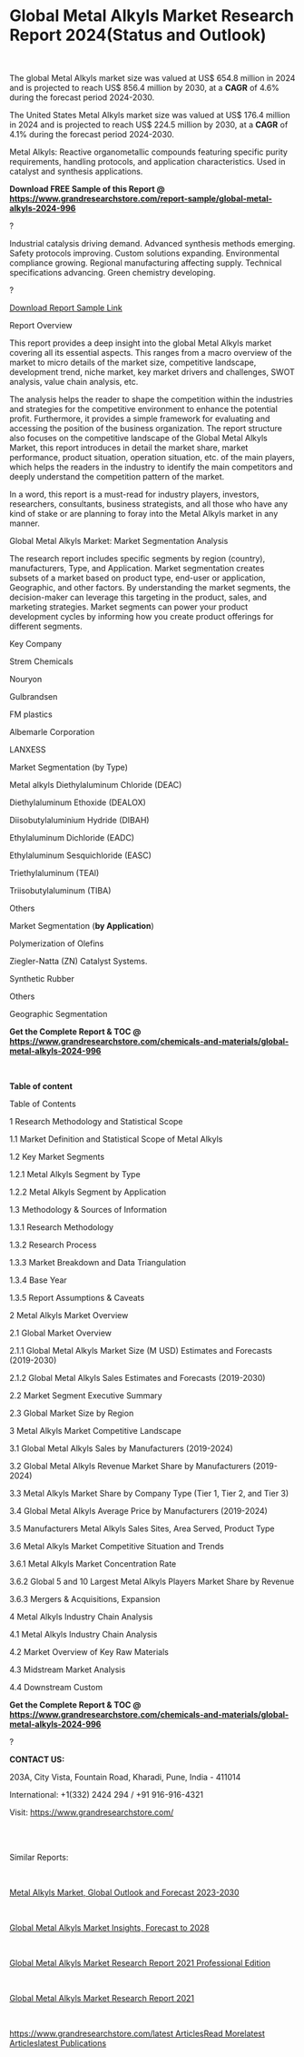 <h1>Global Metal Alkyls Market Research Report 2024(Status and Outlook)</h1><br/><p>The global Metal Alkyls market size was valued at US$ 654.8 million in 2024 and is projected to reach US$ 856.4 million by 2030, at a <strong>CAGR</strong> of 4.6% during the forecast period 2024-2030.</p>
 
 
 
 <p>The United States Metal Alkyls market size was valued at US$ 176.4 million in 2024 and is projected to reach US$ 224.5 million by 2030, at a <strong>CAGR</strong> of 4.1% during the forecast period 2024-2030.</p>
 
 
 
 <p>Metal Alkyls: Reactive organometallic compounds featuring specific purity requirements, handling protocols, and application characteristics. Used in catalyst and synthesis applications.</p>
 
 
 
 <div><b>Download FREE Sample of this Report @ <a href="https://www.grandresearchstore.com/report-sample/global-metal-alkyls-2024-996">https://www.grandresearchstore.com/report-sample/global-metal-alkyls-2024-996</a></b></div>
 
 
 
 <p>? </p>
 
 
 
 <p>Industrial catalysis driving demand. Advanced synthesis methods emerging. Safety protocols improving. Custom solutions expanding. Environmental compliance growing. Regional manufacturing affecting supply. Technical specifications advancing. Green chemistry developing.</p>
 
 
 
 <p>? </p>
 
 
 
 <p><a href="https://www.grandresearchstore.com/mr-admin/report-sample/global-metal-alkyls-2024-996">Download Report Sample Link</a></p>
 
 
 
 <p>Report Overview</p>
 
 
 
 <p>This report provides a deep insight into the global Metal Alkyls market covering all its essential aspects. This ranges from a macro overview of the market to micro details of the market size, competitive landscape, development trend, niche market, key market drivers and challenges, SWOT analysis, value chain analysis, etc.</p>
 
 
 
 <p>The analysis helps the reader to shape the competition within the industries and strategies for the competitive environment to enhance the potential profit. Furthermore, it provides a simple framework for evaluating and accessing the position of the business organization. The report structure also focuses on the competitive landscape of the Global Metal Alkyls Market, this report introduces in detail the market share, market performance, product situation, operation situation, etc. of the main players, which helps the readers in the industry to identify the main competitors and deeply understand the competition pattern of the market.</p>
 
 
 
 <p>In a word, this report is a must-read for industry players, investors, researchers, consultants, business strategists, and all those who have any kind of stake or are planning to foray into the Metal Alkyls market in any manner.</p>
 
 
 
 <p>Global Metal Alkyls Market: Market Segmentation Analysis</p>
 
 
 
 <p>The research report includes specific segments by region (country), manufacturers, Type, and Application. Market segmentation creates subsets of a market based on product type, end-user or application, Geographic, and other factors. By understanding the market segments, the decision-maker can leverage this targeting in the product, sales, and marketing strategies. Market segments can power your product development cycles by informing how you create product offerings for different segments.</p>
 
 
 
 <p>Key Company</p>
 
 
 
 <p>Strem Chemicals</p>
 
 
 
 <p>Nouryon</p>
 
 
 
 <p>Gulbrandsen</p>
 
 
 
 <p>FM plastics</p>
 
 
 
 <p>Albemarle Corporation</p>
 
 
 
 <p>LANXESS</p>
 
 
 
 <p>Market Segmentation (by Type)</p>
 
 
 
 <p>Metal alkyls Diethylaluminum Chloride (DEAC)</p>
 
 
 
 <p>Diethylaluminum Ethoxide (DEALOX)</p>
 
 
 
 <p>Diisobutylaluminium Hydride (DIBAH)</p>
 
 
 
 <p>Ethylaluminum Dichloride (EADC)</p>
 
 
 
 <p>Ethylaluminum Sesquichloride (EASC)</p>
 
 
 
 <p>Triethylaluminum (TEAl)</p>
 
 
 
 <p>Triisobutylaluminum (TIBA)</p>
 
 
 
 <p>Others</p>
 
 
 
 <p>Market Segmentation (<strong>by Application</strong>)</p>
 
 
 
 <p>Polymerization of Olefins</p>
 
 
 
 <p>Ziegler-Natta (ZN) Catalyst Systems.</p>
 
 
 
 <p>Synthetic Rubber</p>
 
 
 
 <p>Others</p>
 
 
 
 <p>Geographic Segmentation</p>
 
 
 
 <div><b>Get the Complete Report & TOC @ <a href="https://www.grandresearchstore.com/chemicals-and-materials/global-metal-alkyls-2024-996">https://www.grandresearchstore.com/chemicals-and-materials/global-metal-alkyls-2024-996</a></b></div>
 
 
 
 <p><br />
 
 <b>Table of content</b></p>
 
 
 
 <p>Table of Contents<br />
 
 1 Research Methodology and Statistical Scope<br />
 
 1.1 Market Definition and Statistical Scope of Metal Alkyls<br />
 
 1.2 Key Market Segments<br />
 
 1.2.1 Metal Alkyls Segment by Type<br />
 
 1.2.2 Metal Alkyls Segment by Application<br />
 
 1.3 Methodology & Sources of Information<br />
 
 1.3.1 Research Methodology<br />
 
 1.3.2 Research Process<br />
 
 1.3.3 Market Breakdown and Data Triangulation<br />
 
 1.3.4 Base Year<br />
 
 1.3.5 Report Assumptions & Caveats<br />
 
 2 Metal Alkyls Market Overview<br />
 
 2.1 Global Market Overview<br />
 
 2.1.1 Global Metal Alkyls Market Size (M USD) Estimates and Forecasts (2019-2030)<br />
 
 2.1.2 Global Metal Alkyls Sales Estimates and Forecasts (2019-2030)<br />
 
 2.2 Market Segment Executive Summary<br />
 
 2.3 Global Market Size by Region<br />
 
 3 Metal Alkyls Market Competitive Landscape<br />
 
 3.1 Global Metal Alkyls Sales by Manufacturers (2019-2024)<br />
 
 3.2 Global Metal Alkyls Revenue Market Share by Manufacturers (2019-2024)<br />
 
 3.3 Metal Alkyls Market Share by Company Type (Tier 1, Tier 2, and Tier 3)<br />
 
 3.4 Global Metal Alkyls Average Price by Manufacturers (2019-2024)<br />
 
 3.5 Manufacturers Metal Alkyls Sales Sites, Area Served, Product Type<br />
 
 3.6 Metal Alkyls Market Competitive Situation and Trends<br />
 
 3.6.1 Metal Alkyls Market Concentration Rate<br />
 
 3.6.2 Global 5 and 10 Largest Metal Alkyls Players Market Share by Revenue<br />
 
 3.6.3 Mergers & Acquisitions, Expansion<br />
 
 4 Metal Alkyls Industry Chain Analysis<br />
 
 4.1 Metal Alkyls Industry Chain Analysis<br />
 
 4.2 Market Overview of Key Raw Materials<br />
 
 4.3 Midstream Market Analysis<br />
 
 4.4 Downstream Custom</p>
 
 
 
 <div><b>Get the Complete Report & TOC @ <a href="https://www.grandresearchstore.com/chemicals-and-materials/global-metal-alkyls-2024-996">https://www.grandresearchstore.com/chemicals-and-materials/global-metal-alkyls-2024-996</a></b></div>
 
 
 
 <p>? </p>
 
 
 
 <p><b>CONTACT US:</b><br />
 
 203A, City Vista, Fountain Road, Kharadi, Pune, India - 411014<br />
 
 International: +1(332) 2424 294 / +91 916-916-4321<br />
 
 Visit: <a href="https://www.grandresearchstore.com/">https://www.grandresearchstore.com/</a><br />
 
 <br />
 
 <br />
 
 Similar Reports:<br />
 
 <br />
 
 <a href="https://www.grandresearchstore.com/chemicals-and-materials/global-metal-alkyls-forecast-2023-2030-376">Metal Alkyls Market, Global Outlook and Forecast 2023-2030</a><br />
 
 <br />
 
 <a href="https://www.grandresearchstore.com/chemicals-and-materials/global-metal-alkyls-2028-760">Global Metal Alkyls Market Insights, Forecast to 2028</a><br />
 
 <br />
 
 <a href="https://www.grandresearchstore.com/chemicals-and-materials/global-metal-alkyls-2021-300">Global Metal Alkyls Market Research Report 2021 Professional Edition</a><br />
 
 <br />
 
 <a href="https://www.grandresearchstore.com/chemicals-and-materials/global-metal-alkyls-2021-99">Global Metal Alkyls Market Research Report 2021</a><br />
 
 <br />
 
 <a href="https://gyeongbokgung.com">https://www.grandresearchstore.com/</a><a href="https://hallyeomaritime.com">latest Articles</a><a href="https://jingwansa.com">Read More</a><a href="https://nguoiviet.jp/">latest Articles</a><a href="https://www.intelmarketresearch.com/">latest Publications</a></p>